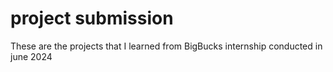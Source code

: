 # project submission
These are the projects that I learned from BigBucks internship conducted in june 2024
